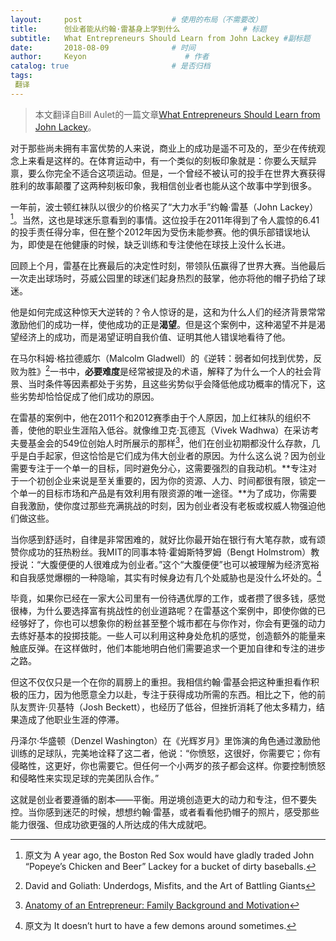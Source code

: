 ```yaml
---
layout:     post                    # 使用的布局（不需要改）
title:      创业者能从约翰·雷基身上学到什么              # 标题 
subtitle:   What Entrepreneurs Should Learn from John Lackey #副标题
date:       2018-08-09              # 时间
author:     Keyon                      # 作者
catalog: true                       # 是否归档
tags:
 翻译
---
```


> 本文翻译自Bill Aulet的一篇文章[What Entrepreneurs Should Learn from John Lackey](https://www.xconomy.com/boston/2013/11/25/entrepreneurs-learn-john-lackey/)。

对于那些尚未拥有丰富优势的人来说，商业上的成功是遥不可及的，至少在传统观念上来看是这样的。在体育运动中，有一个类似的刻板印象就是：你要么天赋异禀，要么你完全不适合这项运动。但是，一个曾经不被认可的投手在世界大赛获得胜利的故事颠覆了这两种刻板印象，我相信创业者也能从这个故事中学到很多。

一年前，波士顿红袜队以很少的价格买了“大力水手”约翰·雷基（John Lackey）[^1]。当然，这也是球迷乐意看到的事情。这位投手在2011年得到了令人震惊的6.41的投手责任得分率，但在整个2012年因为受伤未能参赛。他的俱乐部错误地认为，即使是在他健康的时候，缺乏训练和专注使他在球技上没什么长进。

[^1]: 原文为 A year ago, the Boston Red Sox would have gladly traded John “Popeye’s Chicken and Beer” Lackey for a bucket of dirty baseballs.

回顾上个月，雷基在比赛最后的决定性时刻，带领队伍赢得了世界大赛。当他最后一次走出球场时，芬威公园里的球迷们起身热烈的鼓掌，他亦将他的帽子扔给了球迷。

他是如何完成这种惊天大逆转的？令人惊讶的是，这和为什么人们的经济背景常常激励他们的成功一样，使他成功的正是**渴望**。但是这个案例中，这种渴望不并是渴望经济上的成功，而是渴望证明自我价值、证明其他人错误地看待了他。

在马尔科姆·格拉德威尓（Malcolm Gladwell）的《逆转：弱者如何找到优势，反败为胜》[^2]一书中，**必要难度**是经常被提及的术语，解释了为什么一个人的社会背景、当时条件等因素都处于劣势，且这些劣势似乎会降低他成功概率的情况下，这些劣势却恰恰促成了他们成功的原因。

[^2]: David and Goliath: Underdogs, Misfits, and the Art of Battling Giants

在雷基的案例中，他在2011个和2012赛季由于个人原因，加上红袜队的组织不善，使他的职业生涯陷入低谷。就像维卫克·瓦德瓦（Vivek Wadhwa）在采访考夫曼基金会的549位创始人时所展示的那样[^3]，他们在创业初期都没什么存款，几乎是白手起家，但这恰恰是它们成为伟大创业者的原因。为什么这么说？因为创业需要专注于一个单一的目标，同时避免分心，这需要强烈的自我动机。**专注对于一个初创企业来说是至关重要的，因为你的资源、人力、时间都很有限，锁定一个单一的目标市场和产品是有效利用有限资源的唯一途径。**为了成功，你需要自我激励，使你度过那些充满挑战的时刻，因为创业者没有老板或权威人物强迫他们做这些。

[^3]: [Anatomy of an Entrepreneur: Family Background and Motivation](https://papers.ssrn.com/sol3/papers.cfm?abstract_id=1431263)

当你感到舒适时，自律是非常困难的，就好比你最开始在银行有大笔存款，或有颂赞你成功的狂热粉丝。我MIT的同事本特·霍姆斯特罗姆（Bengt Holmstrom）教授说：“大腹便便的人很难成为创业者。”这个“大腹便便”也可以被理解为经济宽裕和自我感觉爆棚的一种隐喻，其实有时候身边有几个处威胁也是没什么坏处的。[^4]

[^4]: 原文为 It doesn’t hurt to have a few demons around sometimes.

毕竟，如果你已经在一家大公司里有一份待遇优厚的工作，或者攒了很多钱，感觉很棒，为什么要选择富有挑战性的创业道路呢？在雷基这个案例中，即使你做的已经够好了，你也可以想象你的粉丝甚至整个城市都在与你作对，你会有更强的动力去练好基本的投掷技能。一些人可以利用这种身处危机的感觉，创造额外的能量来触底反弹。在这样做时，他们本能地明白他们需要追求一个更加自律和专注的进步之路。

但这不仅仅只是一个在你的肩膀上的重担。我相信约翰·雷基会把这种重担看作积极的压力，因为他愿意全力以赴，专注于获得成功所需的东西。相比之下，他的前队友贾许·贝基特（Josh Beckett），也经历了低谷，但挫折消耗了他太多精力，结果造成了他职业生涯的停滞。

丹泽尔·华盛顿（Denzel Washington）在《光辉岁月》里饰演的角色通过激励他训练的足球队，完美地诠释了这二者，他说：“你愤怒，这很好，你需要它；你有侵略性，这更好，你也需要它。但任何一个小两岁的孩子都会这样。你要控制愤怒和侵略性来实现足球的完美团队合作。”

这就是创业者要遵循的剧本——平衡。用逆境创造更大的动力和专注，但不要失控。当你感到迷茫的时候，想想约翰·雷基，或者看看他扔帽子的照片，感受那些能力很强、但成功欲更强的人所达成的伟大成就吧。